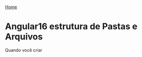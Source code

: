<div> 
<p><a href="https://github.com/JosiTubaroski/-FullStackAngular_16_-_.NET/blob/main/README.md">Home</a></p>
</div> 

# Angular16 estrutura de Pastas e Arquivos

Quando você criar 
